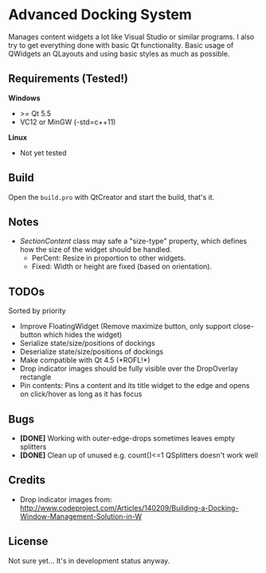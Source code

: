 # Advanced Docking System
Manages content widgets a lot like Visual Studio or similar programs.
I also try to get everything done with basic Qt functionality.
Basic usage of QWidgets an QLayouts and using basic styles as much as possible.

## Requirements (Tested!)
**Windows**
- \>= Qt 5.5
- VC12 or MinGW (-std=c++11)

**Linux**
- Not yet tested

## Build
Open the `build.pro` with QtCreator and start the build, that's it.

## Notes
- *SectionContent* class may safe a "size-type" property, which defines how the size of the widget should be handled.
	- PerCent: Resize in proportion to other widgets.
	- Fixed: Width or height are fixed (based on orientation).

## TODOs
Sorted by priority
- Improve FloatingWidget (Remove maximize button, only support close-button which hides the widget)
- Serialize state/size/positions of dockings
- Deserialize state/size/positions of dockings
- Make compatible with Qt 4.5 (\*ROFL!\*)
- Drop indicator images should be fully visible over the DropOverlay rectangle
- Pin contents: Pins a content and its title widget to the edge and opens on click/hover as long as it has focus

## Bugs
- **[DONE]** Working with outer-edge-drops sometimes leaves empty splitters
- **[DONE]** Clean up of unused e.g. count()<=1 QSplitters doesn't work well

## Credits
- Drop indicator images from:
	http://www.codeproject.com/Articles/140209/Building-a-Docking-Window-Management-Solution-in-W

## License
Not sure yet... It's in development status anyway.